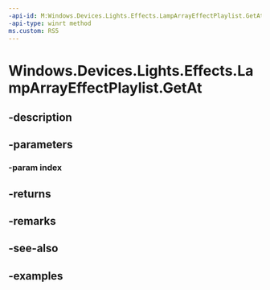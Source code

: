 ```yaml
---
-api-id: M:Windows.Devices.Lights.Effects.LampArrayEffectPlaylist.GetAt(System.UInt32)
-api-type: winrt method
ms.custom: RS5
---
```


<!-- Method syntax.
public ILampArrayEffect LampArrayEffectPlaylist.GetAt(UInt32 index)
-->

# Windows.Devices.Lights.Effects.LampArrayEffectPlaylist.GetAt

## -description

## -parameters
### -param index

## -returns

## -remarks

## -see-also

## -examples

